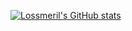 [![Lossmeril's GitHub stats](https://github-readme-stats.vercel.app/api?username=lossmeril&show_icons=true&ring_color=48bf84&include_all_commits&bg_color=00000000)](https://github.com/anuraghazra/github-readme-stats)
